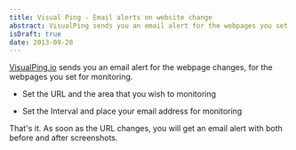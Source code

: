 ```yaml
---
title: Visual Ping - Email alerts on website change
abstract: VisualPing sends you an email alert for the webpages you set for monitoring.
isDraft: true
date: 2013-09-28
---
```


[VisualPing.io](http://visualping.io/) sends you an email alert for the webpage changes, for the webpages you set for monitoring.

* Set the URL and the area that you wish to monitoring


* Set the Interval and place your email address for monitoring


That's it. As soon as the URL changes, you will get an email alert with both  before and after screenshots.

